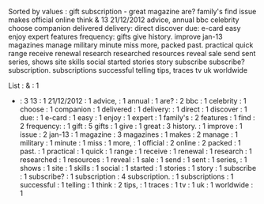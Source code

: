 Sorted by values :
gift subscription - great magazine are? family's find issue makes official online think & 13 21/12/2012 advice, annual bbc celebrity choose companion delivered delivery: direct discover due: e-card easy enjoy expert features frequency: gifts give history. improve jan-13 magazines manage military minute miss more, packed past. practical quick range receive renewal research researched resources reveal sale send sent series, shows site skills social started stories story subscribe subscribe? subscription. subscriptions successful telling tips, traces tv uk worldwide 

List :
& : 1
- : 3
13 : 1
21/12/2012 : 1
advice, : 1
annual : 1
are? : 2
bbc : 1
celebrity : 1
choose : 1
companion : 1
delivered : 1
delivery: : 1
direct : 1
discover : 1
due: : 1
e-card : 1
easy : 1
enjoy : 1
expert : 1
family's : 2
features : 1
find : 2
frequency: : 1
gift : 5
gifts : 1
give : 1
great : 3
history. : 1
improve : 1
issue : 2
jan-13 : 1
magazine : 3
magazines : 1
makes : 2
manage : 1
military : 1
minute : 1
miss : 1
more, : 1
official : 2
online : 2
packed : 1
past. : 1
practical : 1
quick : 1
range : 1
receive : 1
renewal : 1
research : 1
researched : 1
resources : 1
reveal : 1
sale : 1
send : 1
sent : 1
series, : 1
shows : 1
site : 1
skills : 1
social : 1
started : 1
stories : 1
story : 1
subscribe : 1
subscribe? : 1
subscription : 4
subscription. : 1
subscriptions : 1
successful : 1
telling : 1
think : 2
tips, : 1
traces : 1
tv : 1
uk : 1
worldwide : 1
